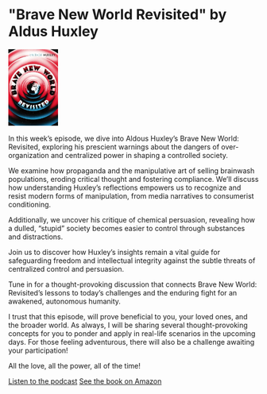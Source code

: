 # "Brave New World Revisited" by Aldus Huxley

<img src="cover.jpg" alt=" " width="100">

In this week’s episode, we dive into Aldous Huxley’s Brave New World: Revisited, exploring his prescient warnings about the dangers of over-organization and centralized power in shaping a controlled society. 

We examine how propaganda and the manipulative art of selling brainwash populations, eroding critical thought and fostering compliance. 
We’ll discuss how understanding Huxley’s reflections empowers us to recognize and resist modern forms of manipulation, from media narratives to consumerist conditioning. 

Additionally, we uncover his critique of chemical persuasion, revealing how a dulled, “stupid” society becomes easier to control through substances and distractions. 

Join us to discover how Huxley’s insights remain a vital guide for safeguarding freedom and intellectual integrity against the subtle threats of centralized control and persuasion. 

Tune in for a thought-provoking discussion that connects Brave New World: Revisited’s lessons to today’s challenges and the enduring fight for an awakened, autonomous humanity.

I trust that this episode, will prove beneficial to you, your loved ones, and the broader world. As always, I will be sharing several thought-provoking concepts for you to ponder and apply in real-life scenarios in the upcoming days. For those feeling adventurous, there will also be a challenge awaiting your participation!

All the love, all the power, all of the time!

<a href="https://www.youtube.com/watch?v=iyqHwpR7As8" target="_blank" class="md-button md-button--primary">Listen to  the podcast</a>
<a href="https://amzn.eu/d/1f9Bk0Ztarget="
target="_blank" class="md-button md-button--primary">See the book on Amazon</a>


</script>
